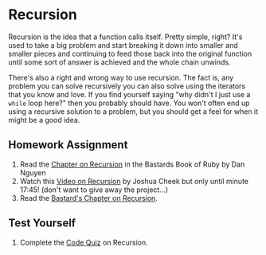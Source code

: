 # Recursion

Recursion is the idea that a function calls itself.  Pretty simple, right?  It's used to take a big problem and start breaking it down into smaller and smaller pieces and continuing to feed those back into the original function until some sort of answer is achieved and the whole chain unwinds.  

There's also a right and wrong way to use recursion.  The fact is, any problem you can solve recursively you can also solve using the iterators that you know and love.  If you find yourself saying "why didn't I just use a `while` loop here?" then you probably should have.  You won't often end up using a recursive solution to a problem, but you should get a feel for when it might be a good idea.

## Homework Assignment

1. Read the [Chapter on Recursion](http://ruby.bastardsbook.com/chapters/recursion/) in the Bastards Book of Ruby by Dan Nguyen
2. Watch this [Video on Recursion](http://vimeo.com/24716767) by Joshua Cheek but only until minute 17:45!  (don't want to give away the project...)
3. Read the [Bastard's Chapter on Recursion](http://ruby.bastardsbook.com/chapters/recursion/).

## Test Yourself

1. Complete the [Code Quiz](http://www.codequizzes.com/topics/5/quizzes/7) on Recursion.
